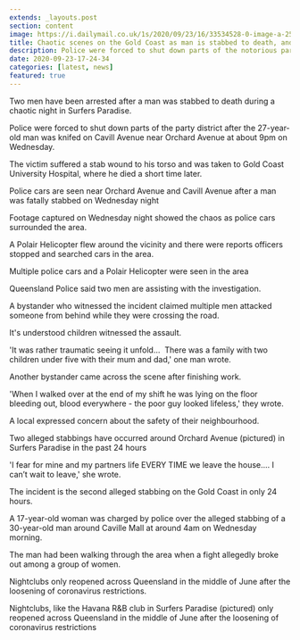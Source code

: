 ```yaml
---
extends: _layouts.post
section: content
image: https://i.dailymail.co.uk/1s/2020/09/23/16/33534528-0-image-a-25_1600876090120.jpg 
title: Chaotic scenes on the Gold Coast as man is stabbed to death, and city is plunged into lockdown 
description: Police were forced to shut down parts of the notorious party district after the 27-year-old man was stabbed on Cavill Avenue near Orchard Avenue at about 9pm on Wednesday. 
date: 2020-09-23-17-24-34 
categories: [latest, news] 
featured: true 
--- 
```

Two men have been arrested after a man was stabbed to death during a chaotic night in Surfers Paradise.   

Police were forced to shut down parts of the party district after the 27-year-old man was knifed on Cavill Avenue near Orchard Avenue at about 9pm on Wednesday.  

The victim suffered a stab wound to his torso and was taken to Gold Coast University Hospital, where he died a short time later. 

Police cars are seen near Orchard Avenue and Cavill Avenue after a man was fatally stabbed on Wednesday night 

Footage captured on Wednesday night showed the chaos as police cars surrounded the area.  

A Polair Helicopter flew around the vicinity and there were reports officers stopped and searched cars in the area. 

Multiple police cars and a Polair Helicopter were seen in the area

Queensland Police said two men are assisting with the investigation.   

A bystander who witnessed the incident claimed multiple men attacked someone from behind while they were crossing the road. 

It's understood children witnessed the assault.   

'It was rather traumatic seeing it unfold...  There was a family with two children under five with their mum and dad,' one man wrote.

Another bystander came across the scene after finishing work.

'When I walked over at the end of my shift he was lying on the floor bleeding out, blood everywhere - the poor guy looked lifeless,' they wrote.

A local expressed concern about the safety of their neighbourhood.  

Two alleged stabbings have occurred around Orchard Avenue (pictured) in Surfers Paradise in the past 24 hours 

'I fear for mine and my partners life EVERY TIME we leave the house.... I can’t wait to leave,' she wrote.

The incident is the second alleged stabbing on the Gold Coast in only 24 hours.

A 17-year-old woman was charged by police over the alleged stabbing of a 30-year-old man around Caville Mall at around 4am on Wednesday morning.

The man had been walking through the area when a fight allegedly broke out among a group of women.

Nightclubs only reopened across Queensland in the middle of June after the loosening of coronavirus restrictions. 

Nightclubs, like the Havana R&B club in Surfers Paradise (pictured) only reopened across Queensland in the middle of June after the loosening of coronavirus restrictions


